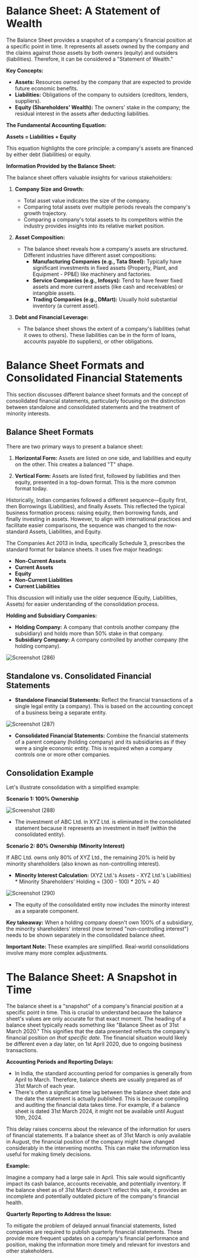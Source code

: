 # Balance Sheet: A Statement of Wealth

The Balance Sheet provides a snapshot of a company's financial position at a specific point in time. It represents all assets owned by the company and the claims against those assets by both owners (equity) and outsiders (liabilities). Therefore, it can be considered a "Statement of Wealth."

**Key Concepts:**

*   **Assets:** Resources owned by the company that are expected to provide future economic benefits.
*   **Liabilities:** Obligations of the company to outsiders (creditors, lenders, suppliers).
*   **Equity (Shareholders' Wealth):** The owners' stake in the company; the residual interest in the assets after deducting liabilities.

**The Fundamental Accounting Equation:**

**Assets = Liabilities + Equity**

This equation highlights the core principle: a company's assets are financed by either debt (liabilities) or equity.


**Information Provided by the Balance Sheet:**

The balance sheet offers valuable insights for various stakeholders:

1.  **Company Size and Growth:**

    *   Total asset value indicates the size of the company.
    *   Comparing total assets over multiple periods reveals the company's growth trajectory.
    *   Comparing a company's total assets to its competitors within the industry provides insights into its relative market position.

2.  **Asset Composition:**

    *   The balance sheet reveals how a company's assets are structured. Different industries have different asset compositions:
        *   **Manufacturing Companies (e.g., Tata Steel):** Typically have significant investments in fixed assets (Property, Plant, and Equipment - PP&E) like machinery and factories.
        *   **Service Companies (e.g., Infosys):** Tend to have fewer fixed assets and more current assets (like cash and receivables) or intangible assets.
        *   **Trading Companies (e.g., DMart):** Usually hold substantial inventory (a current asset).

3.  **Debt and Financial Leverage:**

    *   The balance sheet shows the extent of a company's liabilities (what it owes to others). These liabilities can be in the form of loans, accounts payable (to suppliers), or other obligations.

   # Balance Sheet Formats and Consolidated Financial Statements

This section discusses different balance sheet formats and the concept of consolidated financial statements, particularly focusing on the distinction between standalone and consolidated statements and the treatment of minority interests.

## Balance Sheet Formats

There are two primary ways to present a balance sheet:

1.  **Horizontal Form:** Assets are listed on one side, and liabilities and equity on the other. This creates a balanced "T" shape.

2.  **Vertical Form:** Assets are listed first, followed by liabilities and then equity, presented in a top-down format. This is the more common format today.

Historically, Indian companies followed a different sequence—Equity first, then Borrowings (Liabilities), and finally Assets. This reflected the typical business formation process: raising equity, then borrowing funds, and finally investing in assets. However, to align with international practices and facilitate easier comparisons, the sequence was changed to the now-standard Assets, Liabilities, and Equity.

The Companies Act 2013 in India, specifically Schedule 3, prescribes the standard format for balance sheets. It uses five major headings:

*   **Non-Current Assets**
*   **Current Assets**
*   **Equity**
*   **Non-Current Liabilities**
*   **Current Liabilities**

This discussion will initially use the older sequence (Equity, Liabilities, Assets) for easier understanding of the consolidation process.

**Holding and Subsidiary Companies:**

*   **Holding Company:** A company that controls another company (the subsidiary) and holds more than 50% stake in that company.
*   **Subsidiary Company:** A company controlled by another company (the holding company).

![Screenshot (286)](https://github.com/user-attachments/assets/01d19bec-2950-47de-af68-74b52c132fe8)


## Standalone vs. Consolidated Financial Statements

*   **Standalone Financial Statements:** Reflect the financial transactions of a single legal entity (a company). This is based on the accounting concept of a business being a separate entity.

  ![Screenshot (287)](https://github.com/user-attachments/assets/7a5abd56-085f-4bbd-80cd-4a6eaa20efd2)


*   **Consolidated Financial Statements:** Combine the financial statements of a parent company (holding company) and its subsidiaries as if they were a single economic entity. This is required when a company controls one or more other companies.


## Consolidation Example

Let's illustrate consolidation with a simplified example:

**Scenario 1: 100% Ownership**

![Screenshot (288)](https://github.com/user-attachments/assets/9d319900-d392-42bc-ab69-22f343d357ad)


*   The investment of ABC Ltd. in XYZ Ltd. is eliminated in the consolidated statement because it represents an investment in itself (within the consolidated entity).

**Scenario 2: 80% Ownership (Minority Interest)**

If ABC Ltd. owns only 80% of XYZ Ltd., the remaining 20% is held by minority shareholders (also known as non-controlling interest).

*   **Minority Interest Calculation:** (XYZ Ltd.'s Assets - XYZ Ltd.'s Liabilities) * Minority Shareholders' Holding = (300 - 100) * 20% = 40

![Screenshot (290)](https://github.com/user-attachments/assets/a3c768b7-50f6-4a92-9a08-2c6c190fca25)


*   The equity of the consolidated entity now includes the minority interest as a separate component.

**Key takeaway:** When a holding company doesn't own 100% of a subsidiary, the minority shareholders' interest (now termed "non-controlling interest") needs to be shown separately in the consolidated balance sheet.

**Important Note:** These examples are simplified. Real-world consolidations involve many more complex adjustments.

# The Balance Sheet: A Snapshot in Time

The balance sheet is a "snapshot" of a company's financial position at a specific point in time. This is crucial to understand because the balance sheet's values are only accurate for that exact moment.
The heading of a balance sheet typically reads something like "Balance Sheet as of 31st March 2020." This signifies that the data presented reflects the company's financial position *on that specific date*. The financial situation would likely be different even a day later, on 1st April 2020, due to ongoing business transactions.



**Accounting Periods and Reporting Delays:**

*   In India, the standard accounting period for companies is generally from April to March. Therefore, balance sheets are usually prepared as of 31st March of each year.
*   There's often a significant time lag between the balance sheet date and the date the statement is actually published. This is because compiling and auditing the financial data takes time. For example, if a balance sheet is dated 31st March 2024, it might not be available until August 10th, 2024.

This delay raises concerns about the relevance of the information for users of financial statements. If a balance sheet as of 31st March is only available in August, the financial position of the company might have changed considerably in the intervening months. This can make the information less useful for making timely decisions.

**Example:**

Imagine a company had a large sale in April. This sale would significantly impact its cash balance, accounts receivable, and potentially inventory. If the balance sheet as of 31st March doesn't reflect this sale, it provides an incomplete and potentially outdated picture of the company's financial health.

**Quarterly Reporting to Address the Issue:**

To mitigate the problem of delayed annual financial statements, listed companies are required to publish quarterly financial statements. These provide more frequent updates on a company's financial performance and position, making the information more timely and relevant for investors and other stakeholders.


